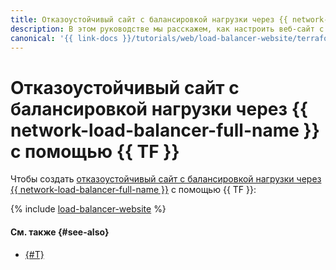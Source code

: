 ```yaml
---
title: Отказоустойчивый сайт с балансировкой нагрузки через {{ network-load-balancer-full-name }} с помощью {{ TF }}
description: В этом руководстве мы расскажем, как настроить веб-сайт с балансировкой нагрузки через {{ network-load-balancer-name }} между двумя зонами доступности, защищенный от сбоев в одной зоне.
canonical: '{{ link-docs }}/tutorials/web/load-balancer-website/terraform'
---
```


# Отказоустойчивый сайт с балансировкой нагрузки через {{ network-load-balancer-full-name }} с помощью {{ TF }}


Чтобы создать [отказоустойчивый сайт с балансировкой нагрузки через {{ network-load-balancer-full-name }}](index.md) с помощью {{ TF }}:

{% include [load-balancer-website](../../../_tutorials/web/load-balancer-website-terraform.md) %}

#### См. также {#see-also}

* [{#T}](console.md)